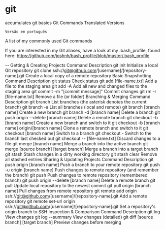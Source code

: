 # git
accumulates git basics
Git Commands
Translated Versions

    Versão em português

A list of my commonly used Git commands

If you are interested in my Git aliases, have a look at my .bash_profile, found here: https://github.com/joshnh/bash_profile/blob/master/.bash_profile

--
Getting & Creating Projects
Command 	Description
git init 	Initialize a local Git repository
git clone ssh://git@github.com/[username]/[repository-name].git 	Create a local copy of a remote repository
Basic Snapshotting
Command 	Description
git status 	Check status
git add [file-name.txt] 	Add a file to the staging area
git add -A 	Add all new and changed files to the staging area
git commit -m "[commit message]" 	Commit changes
git rm -r [file-name.txt] 	Remove a file (or folder)
Branching & Merging
Command 	Description
git branch 	List branches (the asterisk denotes the current branch)
git branch -a 	List all branches (local and remote)
git branch [branch name] 	Create a new branch
git branch -d [branch name] 	Delete a branch
git push origin --delete [branch name] 	Delete a remote branch
git checkout -b [branch name] 	Create a new branch and switch to it
git checkout -b [branch name] origin/[branch name] 	Clone a remote branch and switch to it
git checkout [branch name] 	Switch to a branch
git checkout - 	Switch to the branch last checked out
git checkout -- [file-name.txt] 	Discard changes to a file
git merge [branch name] 	Merge a branch into the active branch
git merge [source branch] [target branch] 	Merge a branch into a target branch
git stash 	Stash changes in a dirty working directory
git stash clear 	Remove all stashed entries
Sharing & Updating Projects
Command 	Description
git push origin [branch name] 	Push a branch to your remote repository
git push -u origin [branch name] 	Push changes to remote repository (and remember the branch)
git push 	Push changes to remote repository (remembered branch)
git push origin --delete [branch name] 	Delete a remote branch
git pull 	Update local repository to the newest commit
git pull origin [branch name] 	Pull changes from remote repository
git remote add origin ssh://git@github.com/[username]/[repository-name].git 	Add a remote repository
git remote set-url origin ssh://git@github.com/[username]/[repository-name].git 	Set a repository's origin branch to SSH
Inspection & Comparison
Command 	Description
git log 	View changes
git log --summary 	View changes (detailed)
git diff [source branch] [target branch] 	Preview changes before merging
